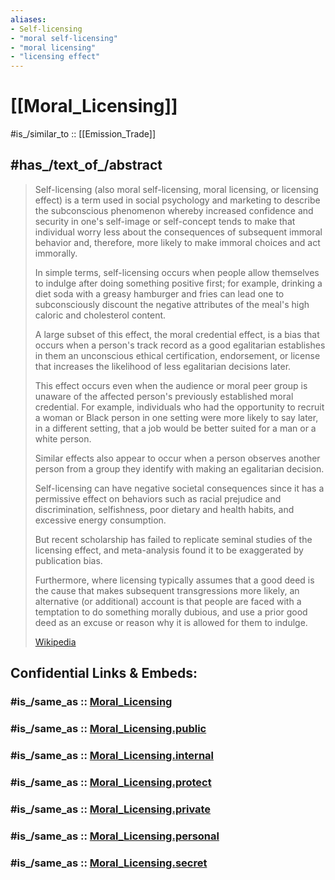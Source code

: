 ```yaml
---
aliases:
- Self-licensing
- "moral self-licensing"
- "moral licensing"
- "licensing effect"
---
```


# [[Moral_Licensing]]

#is_/similar_to :: [[Emission_Trade]] 

## #has_/text_of_/abstract 

> Self-licensing (also moral self-licensing, moral licensing, or licensing effect) 
> is a term used in social psychology and marketing 
> to describe the subconscious phenomenon 
> whereby increased confidence and security in one's self-image or self-concept 
> tends to make that individual worry less 
> about the consequences of subsequent immoral behavior 
> and, therefore, more likely to make immoral choices and act immorally. 
> 
> In simple terms, self-licensing occurs when people allow themselves to indulge 
> after doing something positive first; for example, 
> drinking a diet soda with a greasy hamburger and fries 
> can lead one to subconsciously discount the negative attributes 
> of the meal's high caloric and cholesterol content.
>
> A large subset of this effect, the moral credential effect, 
> is a bias that occurs when a person's track record as a good egalitarian 
> establishes in them an unconscious ethical certification, endorsement, or license 
> that increases the likelihood of less egalitarian decisions later. 
> 
> This effect occurs even when the audience or moral peer group is unaware of the affected person's previously established moral credential. 
> For example, individuals who had the opportunity 
> to recruit a woman or Black person in one setting 
> were more likely to say later, in a different setting, 
> that a job would be better suited for a man or a white person. 
> 
> Similar effects also appear to occur 
> when a person observes another person from a group they identify with 
> making an egalitarian decision.
>
> Self-licensing can have negative societal consequences 
> since it has a permissive effect on behaviors such as racial prejudice and discrimination, 
> selfishness, poor dietary and health habits, and excessive energy consumption.
>
> But recent scholarship has failed to replicate seminal studies of the licensing effect, 
> and meta-analysis found it to be exaggerated by publication bias. 
> 
> Furthermore, where licensing typically assumes that a good deed is the cause that makes subsequent transgressions more likely, 
> an alternative (or additional) account is 
> that people are faced with a temptation to do something morally dubious, 
> and use a prior good deed as an excuse or reason why it is allowed for them to indulge.
>
> [Wikipedia](https://en.wikipedia.org/wiki/Self-licensing)


## Confidential Links & Embeds: 

### #is_/same_as :: [Moral_Licensing](/_Standards/Philosophy/Ethics/Moral_Licensing.md) 

### #is_/same_as :: [Moral_Licensing.public](/_public/Philosophy/Ethics/Moral_Licensing.public.md) 

### #is_/same_as :: [Moral_Licensing.internal](/_internal/Philosophy/Ethics/Moral_Licensing.internal.md) 

### #is_/same_as :: [Moral_Licensing.protect](/_protect/Philosophy/Ethics/Moral_Licensing.protect.md) 

### #is_/same_as :: [Moral_Licensing.private](/_private/Philosophy/Ethics/Moral_Licensing.private.md) 

### #is_/same_as :: [Moral_Licensing.personal](/_personal/Philosophy/Ethics/Moral_Licensing.personal.md) 

### #is_/same_as :: [Moral_Licensing.secret](/_secret/Philosophy/Ethics/Moral_Licensing.secret.md)

